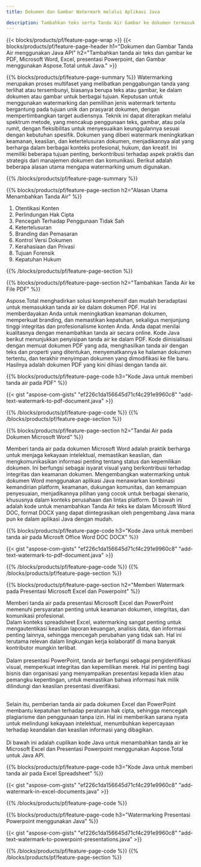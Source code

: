 ```yaml
---
title: Dokumen dan Gambar Watermark melalui Aplikasi Java

description: Tambahkan teks serta Tanda Air Gambar ke dokumen termasuk Microsoft Word, Excel, PowerPoint, PDF, dan Gambar melalui aplikasi Java Anda. Tambahkan tanda air teks atau gambar gratis secara online melalui aplikasi.
---
```


{{< blocks/products/pf/feature-page-wrap >}}
{{< blocks/products/pf/feature-page-header h1="Dokumen dan Gambar Tanda Air menggunakan Java API" h2="Tambahkan tanda air teks dan gambar ke PDF, Microsoft Word, Excel, presentasi Powerpoint, dan Gambar menggunakan Aspose.Total untuk Java." >}}

{{% blocks/products/pf/feature-page-summary %}}
Watermarking merupakan proses multifaset yang melibatkan penggabungan tanda yang terlihat atau tersembunyi, biasanya berupa teks atau gambar, ke dalam dokumen atau gambar untuk berbagai tujuan. Keputusan untuk menggunakan watermarking dan pemilihan jenis watermark tertentu bergantung pada tujuan unik dan prasyarat dokumen, dengan mempertimbangkan target audiensnya. Teknik ini dapat diterapkan melalui spektrum metode, yang mencakup penggunaan teks, gambar, atau pola rumit, dengan fleksibilitas untuk menyesuaikan keunggulannya sesuai dengan kebutuhan spesifik. Dokumen yang diberi watermark meningkatkan keamanan, keaslian, dan ketertelusuran dokumen, menjadikannya alat yang berharga dalam berbagai konteks profesional, hukum, dan kreatif. Ini memiliki beberapa tujuan penting, berkontribusi terhadap aspek praktis dan strategis dari manajemen dokumen dan komunikasi. Berikut adalah beberapa alasan utama mengapa watermarking umum digunakan.

{{% /blocks/products/pf/feature-page-summary  %}}

{{% blocks/products/pf/feature-page-section  h2="Alasan Utama Menambahkan Tanda Air" %}}

1. Otentikasi Konten
1. Perlindungan Hak Cipta
1. Pencegah Terhadap Penggunaan Tidak Sah
1. Ketertelusuran
1. Branding dan Pemasaran
1. Kontrol Versi Dokumen
1. Kerahasiaan dan Privasi
1. Tujuan Forensik
1. Kepatuhan Hukum

{{% /blocks/products/pf/feature-page-section %}}

{{% blocks/products/pf/feature-page-section  h2="Tambahkan Tanda Air ke File PDF" %}}

Aspose.Total menghadirkan solusi komprehensif dan mudah beradaptasi untuk memasukkan tanda air ke dalam dokumen PDF. Hal ini memberdayakan Anda untuk meningkatkan keamanan dokumen, memperkuat branding, dan memastikan kepatuhan, sekaligus menjunjung tinggi integritas dan profesionalisme konten Anda. Anda dapat menilai kualitasnya dengan menambahkan tanda air secara online. Kode Java berikut menunjukkan penyisipan tanda air ke dalam PDF. Kode diinisialisasi dengan memuat dokumen PDF yang ada, menghasilkan tanda air dengan teks dan properti yang ditentukan, menyematkannya ke halaman dokumen tertentu, dan terakhir menyimpan dokumen yang dimodifikasi ke file baru. Hasilnya adalah dokumen PDF yang kini dihiasi dengan tanda air.

{{% blocks/products/pf/feature-page-code h3="Kode Java untuk memberi tanda air pada PDF" %}}

{{< gist "aspose-com-gists" "ef226c1da156645d71cf4c291e9960c8" "add-text-watermark-to-pdf-document.java" >}}

{{% /blocks/products/pf/feature-page-code  %}}
{{% /blocks/products/pf/feature-page-section %}}

{{% blocks/products/pf/feature-page-section  h2="Tandai Air pada Dokumen Microsoft Word" %}}

Memberi tanda air pada dokumen Microsoft Word adalah praktik berharga untuk menjaga kekayaan intelektual, memastikan keaslian, dan mengkomunikasikan informasi penting tentang status dan kepemilikan dokumen. Ini berfungsi sebagai isyarat visual yang berkontribusi terhadap integritas dan keamanan dokumen. Mengembangkan watermarking untuk dokumen Word menggunakan aplikasi Java menawarkan kombinasi kemandirian platform, keamanan, dukungan komunitas, dan kemampuan penyesuaian, menjadikannya pilihan yang cocok untuk berbagai skenario, khususnya dalam konteks perusahaan dan lintas platform. Di bawah ini adalah kode untuk menambahkan Tanda Air teks ke dalam Microsoft Word DOC, format DOCX yang dapat diintegrasikan oleh pengembang Java mana pun ke dalam aplikasi Java dengan mudah.

{{% blocks/products/pf/feature-page-code h3="Kode Java untuk memberi tanda air pada Microsft Office Word DOC DOCX" %}}

{{< gist "aspose-com-gists" "ef226c1da156645d71cf4c291e9960c8" "add-text-watermark-to-pdf-document.java" >}}

{{% /blocks/products/pf/feature-page-code  %}}
{{% /blocks/products/pf/feature-page-section %}}


{{% blocks/products/pf/feature-page-section  h2="Memberi Watermark pada Presentasi Microsoft Excel dan Powerpoint" %}}

Memberi tanda air pada presentasi Microsoft Excel dan PowerPoint memenuhi persyaratan penting untuk keamanan dokumen, integritas, dan komunikasi profesional. <br />
Dalam konteks spreadsheet Excel, watermarking sangat penting untuk mengautentikasi keaslian laporan keuangan, analisis data, dan informasi penting lainnya, sehingga mencegah perubahan yang tidak sah. Hal ini terutama relevan dalam lingkungan kerja kolaboratif di mana banyak kontributor mungkin terlibat. 
<br /><br />
Dalam presentasi PowerPoint, tanda air berfungsi sebagai pengidentifikasi visual, memperkuat integritas dan kepemilikan merek. Hal ini penting bagi bisnis dan organisasi yang menyampaikan presentasi kepada klien atau pemangku kepentingan, untuk memastikan bahwa informasi hak milik dilindungi dan keaslian presentasi diverifikasi. <br /><br />

Selain itu, pemberian tanda air pada dokumen Excel dan PowerPoint membantu kepatuhan terhadap peraturan hak cipta, sehingga mencegah plagiarisme dan penggunaan tanpa izin. Hal ini memberikan sarana nyata untuk melindungi kekayaan intelektual, menumbuhkan kepercayaan terhadap keandalan dan keaslian informasi yang dibagikan.<br /><br />
Di bawah ini adalah cuplikan kode Java untuk menambahkan tanda air ke Microsoft Excel dan Presentasi Powerpoint menggunakan Aspose.Total untuk Java API.

{{% blocks/products/pf/feature-page-code h3="Kode Java untuk memberi tanda air pada Excel Spreadsheet" %}}

{{< gist "aspose-com-gists" "ef226c1da156645d71cf4c291e9960c8" "add-watermark-in-excel-documents.java" >}}

{{% /blocks/products/pf/feature-page-code  %}}

{{% blocks/products/pf/feature-page-code h3="Watermarking Presentasi Powerpoint menggunakan Java" %}}

{{< gist "aspose-com-gists" "ef226c1da156645d71cf4c291e9960c8" "add-text-watermark-to-powerpoint-presentations.java" >}}

{{% /blocks/products/pf/feature-page-code  %}}
{{% /blocks/products/pf/feature-page-section %}}